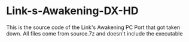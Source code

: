 # Link-s-Awakening-DX-HD
This is the source code of the Link's Awakening PC Port that got taken down. All files come from source.7z and doesn't include the executable
